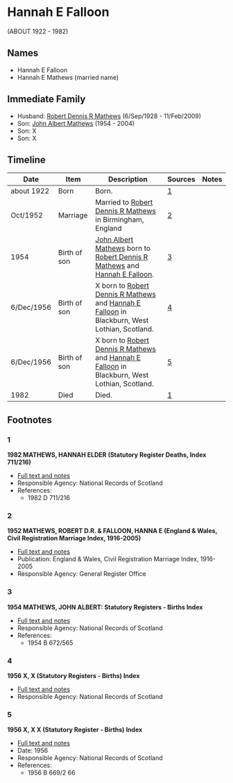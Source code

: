 ﻿---
layout: person
subject_key: i97706646
permalink: /people/i97706646
---

# Hannah E Falloon
(ABOUT 1922 - 1982)

## Names

* Hannah E Falloon
* Hannah E Mathews (married name)

## Immediate Family

* Husband: [Robert Dennis R Mathews](./@58223940@-robert-dennis-r-mathews-b1928-9-6-d2009-2-11.md) (6/Sep/1928 - 11/Feb/2009)
* Son: [John Albert Mathews](./@35875756@-john-albert-mathews-b1954-d2004.md) (1954 - 2004)
* Son: X
* Son: X

## Timeline

Date | Item | Description | Sources | Notes
---|---|---|---|---
about 1922 | Born | Born. | [1](#1) | 
Oct/1952 | Marriage | Married to [Robert Dennis R Mathews](./@58223940@-robert-dennis-r-mathews-b1928-9-6-d2009-2-11.md) in Birmingham, England | [2](#2) | 
1954 | Birth of son | [John Albert Mathews](./@35875756@-john-albert-mathews-b1954-d2004.md) born to [Robert Dennis R Mathews](./@58223940@-robert-dennis-r-mathews-b1928-9-6-d2009-2-11.md) and [Hannah E Falloon](./@97706646@-hannah-e-falloon-b1922-d1982.md). | [3](#3) | 
6/Dec/1956 | Birth of son | X born to [Robert Dennis R Mathews](./@58223940@-robert-dennis-r-mathews-b1928-9-6-d2009-2-11.md) and [Hannah E Falloon](./@97706646@-hannah-e-falloon-b1922-d1982.md) in Blackburn, West Lothian, Scotland. | [4](#4) | 
6/Dec/1956 | Birth of son | X born to [Robert Dennis R Mathews](./@58223940@-robert-dennis-r-mathews-b1928-9-6-d2009-2-11.md) and [Hannah E Falloon](./@97706646@-hannah-e-falloon-b1922-d1982.md) in Blackburn, West Lothian, Scotland. | [5](#5) | 
1982 | Died | Died. | [1](#1) | 

## Footnotes

### 1

**1982 MATHEWS, HANNAH ELDER (Statutory Register Deaths, Index 711/216)**

* [Full text and notes](../sources/@26072445@-1982-mathews,-hannah-elder-statutory-register-deaths,-index-711-216-.md)
* Responsible Agency: National Records of Scotland
* References: 
  * 1982 D 711/216

### 2

**1952 MATHEWS, ROBERT D.R. & FALLOON, HANNA E (England & Wales, Civil Registration Marriage Index, 1916-2005)**

* [Full text and notes](../sources/@74855856@-1952-mathews,-robert-d.r.-&-falloon,-hanna-e-england-&-wales,-civil-registration-marriage-index,-19….md)
* Publication: England & Wales, Civil Registration Marriage Index, 1916-2005
* Responsible Agency: General Register Office

### 3

**1954 MATHEWS, JOHN ALBERT: Statutory Registers - Births Index**

* [Full text and notes](../sources/@35341986@-1954-mathews,-john-albert-statutory-registers-births-index.md)
* Responsible Agency: National Records of Scotland
* References: 
  * 1954 B 672/565

### 4

**1956 X, X (Statutory Registers - Births) Index**

* [Full text and notes](../sources/@89989536@-1956-mathews,-george-statutory-registers-births-index.md)
* Responsible Agency: National Records of Scotland

### 5

**1956 X, X X (Statutory Register - Births) Index**

* [Full text and notes](../sources/@31243859@-1956-mathews,-robert-fleming-statutory-register-births-index.md)
* Date: 1956
* Responsible Agency: National Records of Scotland
* References: 
  * 1956 B 669/2 66

